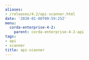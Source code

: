 ```yaml
---
aliases:
- /releases/4.2/api-scanner.html
date: '2020-01-08T09:59:25Z'
menu:
  corda-enterprise-4-2:
    parent: corda-enterprise-4-2-api
tags:
- api
- scanner
title: api-scanner
---
```


